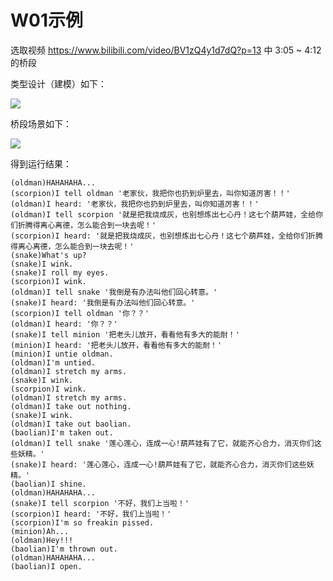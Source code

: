 # W01示例

选取视频 https://www.bilibili.com/video/BV1zQ4y1d7dQ?p=13 中 3:05 ~ 4:12 的桥段

类型设计（建模）如下：

![](http://www.plantuml.com/plantuml/png/NP7DRkCW4CVlF0N7tKDUOPLiLQcNVaX9JrKFKsTYa668PeP6KTfthsKmJkgJVmF_3s0j2gmv1jivOEWKMOpf0eZO_-YflnWxVblbyTyIH9nOCOId4VxydR17hVGzY-yOGJEZlPXfYoUr3Y6eQmYgq0qDztX04hpAUtkt4MFYSx6G8yAmIpKpU56a2X_uIkfntt1pOF0BRZCVsKlRKA8hnFHvK_qnaIZofJMBqFjk8auXu1cbAa-UXfRnugK4B4QUVABYaqdzJSf3Zb3N0kJULHzHHktSXkCSeZ3WSzQP7ATJmMPrFthhUUah2ffbmdIykgFTw4IBbJXFjL9xhTNgwrzvU6EcXcKohvjwDx-cfZIuKPV3br5L6RD6skSOVW00)


桥段场景如下：

![](http://www.plantuml.com/plantuml/png/L91DIyCm6CVl-HGFxB2JhNKJeU0BktXr25x4GzP65vec9KqjzI3A3huSr25waNaQU9bpY8WWkY-pi7uCxOjWGm8F-V_ouq_gq5Kg26tJZEFOw516isCumZSFgKk4sTgnZjhDn79NtFPwi6erK1qQzk8o74FJjfOGsWWLbYho6IZg4qOvGTXHGaAnqfDJFNpB9Xo2OAwFUJL_E9k_VfTvoB57ihdMOjZne4eEhlJpJGRdg2DaG0M7sbOa0qQgh9vSw_ilVJUPVOvAjqzvXkVkY2325LL9GSy-UdhQq-D1EdqiwGuMZ6B-IszxIVu05ULXOJSNxAr1UM637ZxDHtt4XIB0oBwo0VJj-Vzj60P2PULSiIb9Kb7qBzENYq8XwK5NeR_F6x__b5P5kMa3GVGgxKrwcFQtPp0GYhr9CGuuWU26g2q4bPQI8gK6R3XCTtQNBwxGPw-SpQ8woAgqGd9cTlRDU_CcF1aSaWlX1e8ndjxb4RuQ2Qz7xaBMlNthWjeRfEGHycT8agFnljQbjaVpvI6fuQ3ZjwzGttHYO1J8B22w5rrpyI3wF_4yGCZ6lN0xihR0WmKKScUYiPJrX5fhJIQFLtXJDx4Ru6yy_gQ2cM8JcZQUe3QdSZC0MgWaM5yrjxIzpYDoia6Hx7VxE-lTQVELgwirKkguQ9p73dswHkCKVBRRqrDaTCg_qPfeC3L_V2uJXUoGZ73ABybeAgEaFAxIxuXB_yxeQx8CiQQGJNvHgOnv44xEPKP-v16x5SiG-chQDrUWZOQt80eWn9d_nwaR5YfD6wY02ZOLvffsJYb2nhJ7wMmdUbjA70WcetES0cU6_UjDvfARC-Ydd8ujc7xWNyvIzrzGy2NlAVUI7aBXdQjM_RIALIGw_PebvRltpnD5s-TnfCQxYc-QMde55SLWhBBHAT55jNzXClGl5C5gWsrX6do-rWc57I4FNt-WUPO6fqEXFBvFEyZDpCQ6Y8X7LzP-QBC--NezfCaLLh8zUWLoqx3fXVo0cbwrRNgyIRNC5VONZp_IEDLB5F1vp2ZjKZYnnl2KKBsHMFGipr2tHO6Z3t0T3x9bdVbIEE7Hxi6T4yAp8OItRlLt0FrVzBsiZ_2wkUFUW1VyK_yB)

得到运行结果：

```
(oldman)HAHAHAHA... 
(scorpion)I tell oldman '老家伙，我把你也扔到炉里去，叫你知道厉害！！'
(oldman)I heard: '老家伙，我把你也扔到炉里去，叫你知道厉害！！'
(oldman)I tell scorpion '就是把我烧成灰，也别想炼出七心丹！这七个葫芦娃，全给你们折腾得离心离德，怎么能合到一块去呢！'
(scorpion)I heard: '就是把我烧成灰，也别想炼出七心丹！这七个葫芦娃，全给你们折腾得离心离德，怎么能合到一块去呢！'
(snake)What's up?
(snake)I wink.
(snake)I roll my eyes.
(scorpion)I wink.
(oldman)I tell snake '我倒是有办法叫他们回心转意。'
(snake)I heard: '我倒是有办法叫他们回心转意。'
(scorpion)I tell oldman '你？？'
(oldman)I heard: '你？？'
(snake)I tell minion '把老头儿放开，看看他有多大的能耐！'
(minion)I heard: '把老头儿放开，看看他有多大的能耐！'
(minion)I untie oldman.
(oldman)I'm untied.
(oldman)I stretch my arms.
(snake)I wink.
(scorpion)I wink.
(oldman)I stretch my arms.
(oldman)I take out nothing.
(snake)I wink.
(oldman)I take out baolian.
(baolian)I'm taken out. 
(oldman)I tell snake '莲心莲心，连成一心!葫芦娃有了它，就能齐心合力，消灭你们这些妖精。'
(snake)I heard: '莲心莲心，连成一心!葫芦娃有了它，就能齐心合力，消灭你们这些妖精。'
(baolian)I shine.
(oldman)HAHAHAHA...
(snake)I tell scorpion '不好，我们上当啦！'
(scorpion)I heard: '不好，我们上当啦！'
(scorpion)I'm so freakin pissed.
(minion)Ah...
(oldman)Hey!!!
(baolian)I'm thrown out.
(oldman)HAHAHAHA...
(baolian)I open.
```